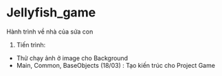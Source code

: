 # Jellyfish_game
Hành trình về nhà của sứa con
1. Tiến trình:
  + Thử chạy ảnh ở image cho Background
  + Main, Common, BaseObjects (18/03) : Tạo kiến trúc cho Project Game
